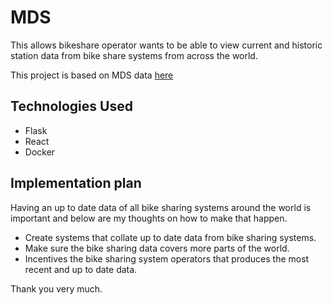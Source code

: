 # MDS

This allows bikeshare operator wants to be able to view current and historic station data from bike share systems from across the world.

This project is based on MDS data [here](https://github.com/openmobilityfoundation/mobility-data-specification/)

## Technologies Used

- Flask
- React
- Docker

## Implementation plan

Having an up to date data of all bike sharing systems around the world is important and below are my thoughts on how to make that happen.

- Create systems that collate up to date data from bike sharing systems.
- Make sure the bike sharing data covers more parts of the world.
- Incentives the bike sharing system operators that produces the most recent and up to date data.

Thank you very much.
